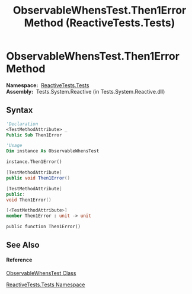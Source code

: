 ﻿---
title: ObservableWhensTest.Then1Error Method  (ReactiveTests.Tests)
TOCTitle: Then1Error Method
ms:assetid: M:ReactiveTests.Tests.ObservableWhensTest.Then1Error
ms:mtpsurl: https://msdn.microsoft.com/en-us/library/reactivetests.tests.observablewhenstest.then1error(v=VS.103)
ms:contentKeyID: 36621016
ms.date: 06/28/2011
mtps_version: v=VS.103
f1_keywords:
- ReactiveTests.Tests.ObservableWhensTest.Then1Error
dev_langs:
- CSharp
- JScript
- VB
- FSharp
- c++
---

# ObservableWhensTest.Then1Error Method

**Namespace:**  [ReactiveTests.Tests](hh289046\(v=vs.103\).md)  
**Assembly:**  Tests.System.Reactive (in Tests.System.Reactive.dll)

## Syntax

``` vb
'Declaration
<TestMethodAttribute> _
Public Sub Then1Error
```

``` vb
'Usage
Dim instance As ObservableWhensTest

instance.Then1Error()
```

``` csharp
[TestMethodAttribute]
public void Then1Error()
```

``` c++
[TestMethodAttribute]
public:
void Then1Error()
```

``` fsharp
[<TestMethodAttribute>]
member Then1Error : unit -> unit 
```

``` jscript
public function Then1Error()
```

## See Also

#### Reference

[ObservableWhensTest Class](hh303102\(v=vs.103\).md)

[ReactiveTests.Tests Namespace](hh289046\(v=vs.103\).md)

